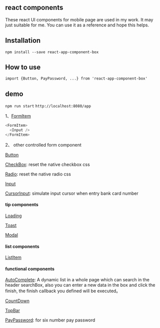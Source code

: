 ## react components

These react UI components for mobile page are used in my work. It may just suitable for me. You can use it as a reference and hope this helps.

## Installation
`npm install --save react-app-component-box`

## How to use
`import {Button, PayPassword, ...} from 'react-app-component-box' ` 

## demo
`npm run start`
`http://localhost:8080/app`
 
1、[FormItem](https://github.com/camiler/react-components/tree/master/src/components/formItem)
```js
<FormItem>
  <Input />
</FormItem>
```
2、 other controlled form component

[Button](https://github.com/camiler/react-components/tree/master/src/components/button)

[CheckBox](https://github.com/camiler/react-components/tree/master/src/components/checkBox): reset the native checkbox css

[Radio](https://github.com/camiler/react-components/tree/master/src/components/radio): reset the native radio css

[Input](https://github.com/camiler/react-components/tree/master/src/components/input)

[CursorInput](https://github.com/camiler/react-components/tree/master/src/components/cursorInput): simulate input cursor  when entry bank card number

#### tip components
[Loading](https://github.com/camiler/react-components/tree/master/src/components/loading)

[Toast](https://github.com/camiler/react-components/tree/master/src/components/toast) 

[Modal](https://github.com/camiler/react-components/tree/master/src/components/modal) 

#### list components
[ListItem](https://github.com/camiler/react-components/tree/master/src/components/listItem) 

#### functional components
[AutoComplete](https://github.com/camiler/react-components/tree/master/src/components/autoCompelte): A dynamic list in a whole page which can search in the header searchBox, also you can enter a new data in the box and click the finish, the finish callback you defined will be executed。   

[CountDown](https://github.com/camiler/react-components/tree/master/src/components/countdown)

[TopBar](https://github.com/camiler/react-components/tree/master/src/components/topbar)

[PayPassword](https://github.com/camiler/react-components/tree/master/src/components/payPassword): for six number pay password



 
